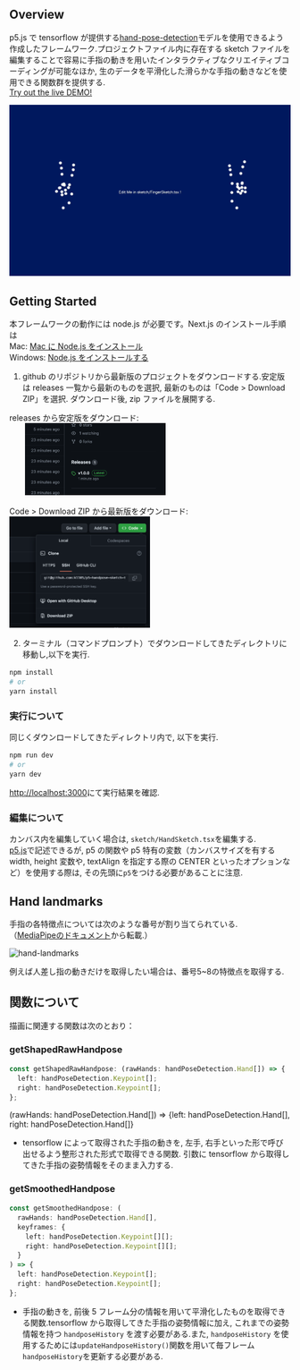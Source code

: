 ## Overview

p5.js で tensorflow が提供する[hand-pose-detection](https://blog.tensorflow.org/2021/11/3D-handpose.html)モデルを使用できるよう作成したフレームワーク.プロジェクトファイル内に存在する sketch ファイルを編集することで容易に手指の動きを用いたインタラクティブなクリエイティブコーディングが可能なほか, 生のデータを平滑化した滑らかな手指の動きなどを使用できる関数群を提供する. <br/>
[Try out the live DEMO!](https://p5-handpose-sketch-template.vercel.app/)

![keyshot](img/keyshot.png)

## Getting Started

本フレームワークの動作には node.js が必要です。Next.js のインストール手順は <br/>
Mac: [Mac に Node.js をインストール](https://qiita.com/kyosuke5_20/items/c5f68fc9d89b84c0df09)　<br/>
Windows: [Node.js をインストールする](https://qiita.com/sefoo0104/items/0653c935ea4a4db9dc2b)

1. github のリポジトリから最新版のプロジェクトをダウンロードする.安定版は releases 一覧から最新のものを選択, 最新のものは「Code > Download ZIP」を選択. ダウンロード後, zip ファイルを展開する.

releases から安定版をダウンロード:<br/>
　　<img src="img/release.png" width="50%">

Code > Download ZIP から最新版をダウンロード:<br/>
<img src="img/download-zip.png" width="50%">

2. ターミナル（コマンドプロンプト）でダウンロードしてきたディレクトリに移動し,以下を実行.

```bash
npm install
# or
yarn install
```

### 実行について

同じくダウンロードしてきたディレクトリ内で, 以下を実行. 

```bash
npm run dev
# or
yarn dev
```

[http://localhost:3000](http://localhost:3000)にて実行結果を確認.

### 編集について

カンバス内を編集していく場合は, `sketch/HandSketch.tsx`を編集する.<br/>
[p5.js](https://p5js.org/)で記述できるが, p5 の関数や p5 特有の変数（カンバスサイズを有する width, height 変数や, textAlign を指定する際の CENTER といったオプションなど）を使用する際は, その先頭に`p5`をつける必要があることに注意.

## Hand landmarks
手指の各特徴点については次のような番号が割り当てられている. <br/>
（[MediaPipeのドキュメント](https://developers.google.com/mediapipe/solutions/vision/hand_landmarker)から転載.）

![hand-landmarks](https://developers.google.com/static/mediapipe/images/solutions/hand-landmarks.png)

例えば人差し指の動きだけを取得したい場合は、番号5~8の特徴点を取得する.

## 関数について

描画に関連する関数は次のとおり：

### getShapedRawHandpose

```typescript
const getShapedRawHandpose: (rawHands: handPoseDetection.Hand[]) => {
  left: handPoseDetection.Keypoint[];
  right: handPoseDetection.Keypoint[];
};
```

(rawHands: handPoseDetection.Hand[]) => {left: handPoseDetection.Hand[], right: handPoseDetection.Hand[]}

- tensorflow によって取得された手指の動きを, 左手, 右手といった形で呼び出せるよう整形された形式で取得できる関数. 引数に tensorflow から取得してきた手指の姿勢情報をそのまま入力する.

### getSmoothedHandpose

```typescript
const getSmoothedHandpose: (
  rawHands: handPoseDetection.Hand[],
  keyframes: {
    left: handPoseDetection.Keypoint[][];
    right: handPoseDetection.Keypoint[][];
  }
) => {
  left: handPoseDetection.Keypoint[];
  right: handPoseDetection.Keypoint[];
};
```

- 手指の動きを, 前後 5 フレーム分の情報を用いて平滑化したものを取得できる関数.tensorflow から取得してきた手指の姿勢情報に加え, これまでの姿勢情報を持つ `handposeHistory` を渡す必要がある.また, `handposeHistory` を使用するためには`updateHandposeHistory()`関数を用いて毎フレーム`handposeHistory`を更新する必要がある.
